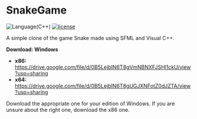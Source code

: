 # SnakeGame
![Language(C++)](https://img.shields.io/badge/Powered%20By-C%2B%2B-brightgreen.svg) [![license](https://img.shields.io/github/license/mashape/apistatus.svg)](https://github.com/arnavb/SnakeGame/blob/master/LICENSE.txt)

A simple clone of the game Snake made using SFML and Visual C++.

<b>Download: Windows</b>
<ul>
<li><b>x86: </b><a href="https://drive.google.com/file/d/0B5LejbIN6T8gVmNBNXFJSHl1ckU/view?usp=sharing">https://drive.google.com/file/d/0B5LejbIN6T8gVmNBNXFJSHl1ckU/view?usp=sharing</a></li>
<li><b>x64: </b><a href="https://drive.google.com/file/d/0B5LejbIN6T8gUGJXNFotZ0dJZTA/view?usp=sharing">https://drive.google.com/file/d/0B5LejbIN6T8gUGJXNFotZ0dJZTA/view?usp=sharing</a>
</ul>
Download the appropriate one for your edition of Windows. If you are unsure about the right one, download the x86 one.
